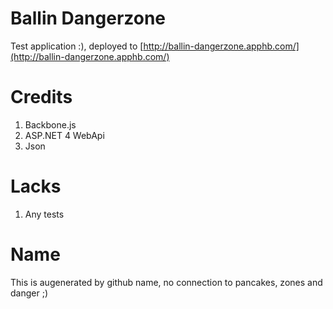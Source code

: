 # Ballin Dangerzone

Test application :), deployed to [http://ballin-dangerzone.apphb.com/](http://ballin-dangerzone.apphb.com/)


# Credits

1. Backbone.js
2. ASP.NET 4 WebApi
3. Json

# Lacks

1. Any tests

# Name

This is augenerated by github name, no connection to pancakes, zones and danger ;)